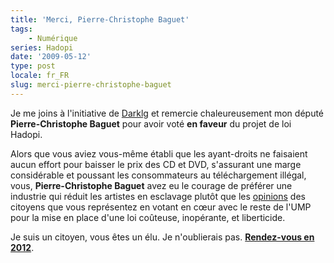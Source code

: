 ```yaml
---
title: 'Merci, Pierre-Christophe Baguet'
tags:
    - Numérique
series: Hadopi
date: '2009-05-12'
type: post
locale: fr_FR
slug: merci-pierre-christophe-baguet
---
```


Je me joins à l'initiative de [Darklg](http://darklg.me/2009/05/merci-michel-herbillon/) et remercie chaleureusement mon député **Pierre-Christophe Baguet** pour avoir voté **en faveur** du projet de loi Hadopi.

Alors que vous aviez vous-même établi que les ayant-droits ne faisaient aucun effort pour baisser le prix des CD et DVD, s'assurant une marge considérable et poussant les consommateurs au téléchargement illégal, vous, **Pierre-Christophe Baguet** avez eu le courage de préférer une industrie qui réduit les artistes en esclavage plutôt que les [opinions](/2009/02/courrier-adresse-ce-matin-a-pc-baguet/) des citoyens que vous représentez en votant en cœur avec le reste de l'UMP pour la mise en place d'une loi coûteuse, inopérante, et liberticide.

Je suis un citoyen, vous êtes un élu.
Je n'oublierais pas. [**Rendez-vous en 2012**](http://www2.assemblee-nationale.fr/decouvrir-l-assemblee/role-et-pouvoirs-de-l-assemblee-nationale/le-depute/l-election-des-deputes).
